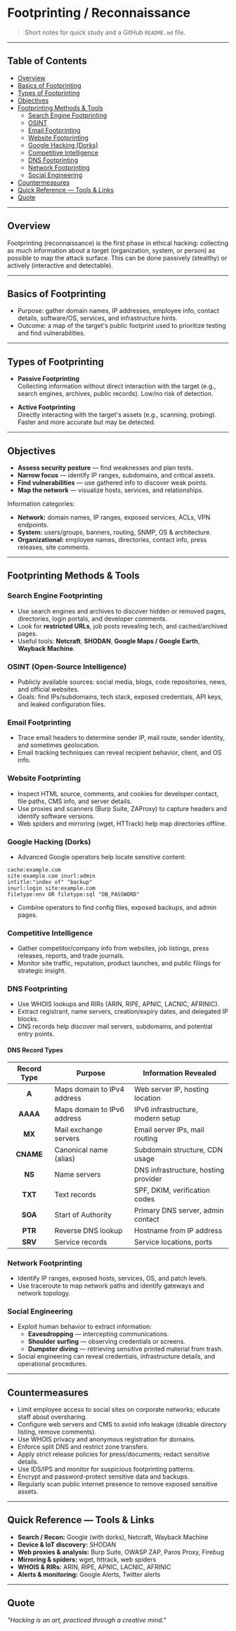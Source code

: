 # Footprinting / Reconnaissance

> Short notes for quick study and a GitHub `README.md` file.

---

## Table of Contents
- [Overview](#overview)
- [Basics of Footprinting](#basics-of-footprinting)
- [Types of Footprinting](#types-of-footprinting)
- [Objectives](#objectives)
- [Footprinting Methods & Tools](#footprinting-methods--tools)
  - [Search Engine Footprinting](#search-engine-footprinting)
  - [OSINT](#osint)
  - [Email Footprinting](#email-footprinting)
  - [Website Footprinting](#website-footprinting)
  - [Google Hacking (Dorks)](#google-hacking-dorks)
  - [Competitive Intelligence](#competitive-intelligence)
  - [DNS Footprinting](#dns-footprinting)
  - [Network Footprinting](#network-footprinting)
  - [Social Engineering](#social-engineering)
- [Countermeasures](#countermeasures)
- [Quick Reference — Tools & Links](#quick-reference--tools--links)
- [Quote](#quote)

---

## Overview
Footprinting (reconnaissance) is the first phase in ethical hacking: collecting as much information about a target (organization, system, or person) as possible to map the attack surface. This can be done passively (stealthy) or actively (interactive and detectable).

---

## Basics of Footprinting
- Purpose: gather domain names, IP addresses, employee info, contact details, software/OS, services, and infrastructure hints.  
- Outcome: a map of the target's public footprint used to prioritize testing and find vulnerabilities.

---

## Types of Footprinting
- **Passive Footprinting**  
  Collecting information without direct interaction with the target (e.g., search engines, archives, public records). Low/no risk of detection.

- **Active Footprinting**  
  Directly interacting with the target's assets (e.g., scanning, probing). Faster and more accurate but may be detected.

---

## Objectives
- **Assess security posture** — find weaknesses and plan tests.  
- **Narrow focus** — identify IP ranges, subdomains, and critical assets.  
- **Find vulnerabilities** — use gathered info to discover weak points.  
- **Map the network** — visualize hosts, services, and relationships.

Information categories:
- **Network:** domain names, IP ranges, exposed services, ACLs, VPN endpoints.  
- **System:** users/groups, banners, routing, SNMP, OS & architecture.  
- **Organizational:** employee names, directories, contact info, press releases, site comments.

---

## Footprinting Methods & Tools

### Search Engine Footprinting
- Use search engines and archives to discover hidden or removed pages, directories, login portals, and developer comments.
- Look for **restricted URLs**, job posts revealing tech, and cached/archived pages.
- Useful tools: **Netcraft**, **SHODAN**, **Google Maps / Google Earth**, **Wayback Machine**.

### OSINT (Open-Source Intelligence)
- Publicly available sources: social media, blogs, code repositories, news, and official websites.
- Goals: find IPs/subdomains, tech stack, exposed credentials, API keys, and leaked configuration files.

### Email Footprinting
- Trace email headers to determine sender IP, mail route, sender identity, and sometimes geolocation.
- Email tracking techniques can reveal recipient behavior, client, and OS info.

### Website Footprinting
- Inspect HTML source, comments, and cookies for developer contact, file paths, CMS info, and server details.
- Use proxies and scanners (Burp Suite, ZAProxy) to capture headers and identify software versions.
- Web spiders and mirroring (wget, HTTrack) help map directories offline.

### Google Hacking (Dorks)
- Advanced Google operators help locate sensitive content:
```text
cache:example.com
site:example.com inurl:admin
intitle:"index of" "backup"
inurl:login site:example.com
filetype:env OR filetype:sql "DB_PASSWORD"
```
- Combine operators to find config files, exposed backups, and admin pages.

### Competitive Intelligence
- Gather competitor/company info from websites, job listings, press releases, reports, and trade journals.
- Monitor site traffic, reputation, product launches, and public filings for strategic insight.

### DNS Footprinting
- Use WHOIS lookups and RIRs (ARIN, RIPE, APNIC, LACNIC, AFRINIC).
- Extract registrant, name servers, creation/expiry dates, and delegated IP blocks.
- DNS records help discover mail servers, subdomains, and potential entry points.

#### DNS Record Types

| Record Type | Purpose | Information Revealed |
|:-----------:|---------|---------------------|
| **A** | Maps domain to IPv4 address | Web server IP, hosting location |
| **AAAA** | Maps domain to IPv6 address | IPv6 infrastructure, modern setup |
| **MX** | Mail exchange servers | Email server IPs, mail routing |
| **CNAME** | Canonical name (alias) | Subdomain structure, CDN usage |
| **NS** | Name servers | DNS infrastructure, hosting provider |
| **TXT** | Text records | SPF, DKIM, verification codes |
| **SOA** | Start of Authority | Primary DNS server, admin contact |
| **PTR** | Reverse DNS lookup | Hostname from IP address |
| **SRV** | Service records | Service locations, ports |

### Network Footprinting
- Identify IP ranges, exposed hosts, services, OS, and patch levels.
- Use traceroute to map network paths and identify gateways and network topology.

### Social Engineering
- Exploit human behavior to extract information:
  - **Eavesdropping** — intercepting communications.
  - **Shoulder surfing** — observing credentials or screens.
  - **Dumpster diving** — retrieving sensitive printed material from trash.
- Social engineering can reveal credentials, infrastructure details, and operational procedures.

---

## Countermeasures
- Limit employee access to social sites on corporate networks; educate staff about oversharing.
- Configure web servers and CMS to avoid info leakage (disable directory listing, remove comments).
- Use WHOIS privacy and anonymous registration for domains.
- Enforce split DNS and restrict zone transfers.
- Apply strict release policies for press/documents; redact sensitive details.
- Use IDS/IPS and monitor for suspicious footprinting patterns.
- Encrypt and password-protect sensitive data and backups.
- Regularly scan public internet presence to remove exposed sensitive assets.

---

## Quick Reference — Tools & Links
- **Search / Recon:** Google (with dorks), Netcraft, Wayback Machine
- **Device & IoT discovery:** SHODAN
- **Web proxies & analysis:** Burp Suite, OWASP ZAP, Paros Proxy, Firebug
- **Mirroring & spiders:** wget, httrack, web spiders
- **WHOIS & RIRs:** ARIN, RIPE, APNIC, LACNIC, AFRINIC
- **Alerts & monitoring:** Google Alerts, Twitter alerts

---

## Quote
*"Hacking is an art, practiced through a creative mind."*
